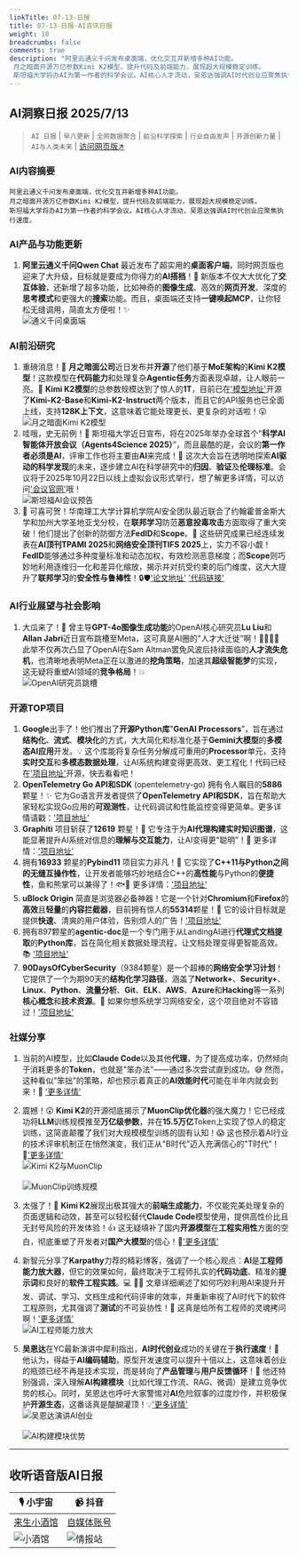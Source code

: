 ```yaml
---
linkTitle: 07-13-日报
title: 07-13-日报-AI资讯日报
weight: 18
breadcrumbs: false
comments: true
description: "阿里云通义千问发布桌面端，优化交互并新增多种AI功能。 月之暗面开源万亿参数Kimi K2模型，提升代码及前端能力，展现超大规模稳定训练。 斯坦福大学将办AI为第一作者的科学会议。AI核心人才流动，吴恩达强调AI时代创业应聚焦执行速度。"
---
```


## AI洞察日报 2025/7/13

>  `AI 日报` | `早八更新` | `全网数据聚合` | `前沿科学探索` | `行业自由发声` | `开源创新力量` | `AI与人类未来` | [访问网页版↗️](https://ai.hubtoday.app/)



### **AI内容摘要**

```
阿里云通义千问发布桌面端，优化交互并新增多种AI功能。
月之暗面开源万亿参数Kimi K2模型，提升代码及前端能力，展现超大规模稳定训练。
斯坦福大学将办AI为第一作者的科学会议。AI核心人才流动，吴恩达强调AI时代创业应聚焦执行速度。
```



### **AI产品与功能更新**

1.  **阿里云通义千问Qwen Chat** 最近发布了超实用的**桌面客户端**，同时网页版也迎来了大升级，目标就是要成为你得力的**AI搭档**！🥳 新版本不仅大大优化了**交互体验**，还新增了超多功能，比如神奇的**图像生成**、高效的**网页开发**、深度的**思考模式**和更强大的**搜索**功能。而且，桌面端还支持**一键唤起MCP**，让你轻松无缝调用，简直太方便啦！✨
    <br/> ![通义千问桌面端](https://cdn.jsdmirror.com/gh/justlovemaki/imagehub@main/images/2025/07/news_01k022cqxvef0ve097ss3p86e0.avif) <br/>

### **AI前沿研究**

1.  重磅消息！🚀 **月之暗面公司**近日发布并**开源**了他们基于**MoE架构**的**Kimi K2模型**！这款模型在**代码能力**和处理复杂**Agentic任务**方面表现卓越，让人眼前一亮。👏 **Kimi K2模型**的总参数规模达到了惊人的**1T**，目前已在['模型地址'](https://huggingface.co/collections/moonshotai/kimi-k2-6871243b990f2af5ba60617d)开源了**Kimi-K2-Base**和**Kimi-K2-Instruct**两个版本，而且它的API服务也已全面上线，支持**128K上下文**，这意味着它能处理更长、更复杂的对话啦！😮
    <br/> ![月之暗面Kimi K2模型](https://cdn.jsdmirror.com/gh/justlovemaki/imagehub@main/images/2025/07/news_01k022csaffa1sa7fbbc73ee16.avif) <br/>
2.  哇哦，史无前例！🤯 斯坦福大学近日宣布，将在2025年举办全球首个"**科学AI智能体开放会议（Agents4Science 2025）**”，而且最酷的是，会议的**第一作者必须是AI**，评审工作也将主要由**AI**来完成！🤖 这次大会旨在透明地探索**AI驱动的科学发现**的未来，逐步建立AI在科学研究中的**归因**、**验证**及**伦理标准**。会议将于2025年10月22日以线上虚拟会议形式举行，想了解更多详情，可以访问['会议官网'](https://agents4science.stanford.edu)哦！
    <br/> ![斯坦福AI会议预告](https://cdn.jsdmirror.com/gh/justlovemaki/imagehub@main/images/2025/07/news_01k022cv1vfvct7q3336dx9yhs.avif) <br/>
3.  🎉 可喜可贺！华南理工大学计算机学院AI安全团队最近联合了约翰霍普金斯大学和加州大学圣地亚戈分校，在**联邦学习**防范**恶意投毒攻击**方面取得了重大突破！他们提出了创新的防御方法**FedID**和**Scope**。👏 这些研究成果已经连续发表在**AI顶刊TPAMI 2025**和**网络安全顶刊TIFS 2025**上，实力不容小觑！**FedID**能够通过多种度量标准和动态加权，有效检测恶意梯度；而**Scope**则巧妙地利用逐维归一化和差异化缩放，揭示并对抗受约束的后门维度，这大大提升了**联邦学习**的**安全性与鲁棒性**！🔒🛡️['论文地址'](https://ieeexplore.ieee.org/document/11045524) ['代码链接'](https://github.com/siquanhuang/Multi-metrics_against_backdoors_in_FL)


### **AI行业展望与社会影响**

1.  大瓜来了！🍉 曾主导**GPT-4o图像生成功能**的OpenAI核心研究员**Lu Liu**和**Allan Jabri**近日宣布跳槽至Meta，这可真是AI圈的"人才大迁徙”啊！🚶‍♀️🚶‍♂️ 此举不仅再次凸显了OpenAI在Sam Altman罢免风波后持续面临的**人才流失危机**，也清晰地表明Meta正在以激进的**挖角策略**，加速其**超级智能梦**的实现，这无疑将重塑AI领域的**竞争格局**！💥
    <br/> ![OpenAI研究员跳槽](https://cdn.jsdmirror.com/gh/justlovemaki/imagehub@main/images/2025/07/news_01k022cwswejm8368sar3mf00x.avif) <br/>


### **开源TOP项目**

1.  **Google**出手了！他们推出了**开源Python库**"**GenAI Processors**”，旨在通过**结构化**、**流式**、**模块化**的方式，大大简化和标准化基于**Gemini大模型**的**多模态AI应用**开发。💡 这个库能将复杂任务分解成可重用的**Processor**单元，支持**实时交互**和**多模态数据处理**，让AI系统构建变得更高效、更工程化！代码已经在['项目地址'](https://github.com/google-gemini/genai-processors)开源，快去看看吧！
2.  **OpenTelemetry Go API和SDK** (opentelemetry-go) 拥有令人瞩目的**5886** 颗星！✨ 它为Go语言开发者提供了**OpenTelemetry API和SDK**，旨在帮助大家轻松实现Go应用的**可观测性**，让代码调试和性能监控变得更简单。更多详情请戳：['项目地址'](https://github.com/open-telemetry/opentelemetry-go)
3.  **Graphiti** 项目斩获了**12619** 颗星！🌟 它专注于为**AI代理构建实时知识图谱**，这能显著提升AI系统对信息的**理解与交互能力**，让AI变得更"聪明”！🤖 更多详情：['项目地址'](https://github.com/getzep/graphiti)
4.  拥有**16933** 颗星的**Pybind11** 项目实力非凡！💫 它实现了**C++11与Python之间的无缝互操作性**，让开发者能够巧妙地结合C++的**高性能**与Python的**便捷性**，鱼和熊掌可以兼得了！🐟🐻 更多详情：['项目地址'](https://github.com/pybind/pybind11)
5.   **uBlock Origin** 简直是浏览器必备神器！它是一个针对**Chromium**和**Firefox**的**高效**且**轻量**的**内容拦截器**，目前拥有惊人的**55314**颗星！🌟 它的设计目标就是提供**快速**、清爽的用户体验，告别烦人的广告！['项目地址'](https://github.com/gorhill/uBlock)
6.  拥有897颗星的**agentic-doc**是一个专门用于从LandingAI进行**代理式文档提取**的**Python库**，旨在简化相关数据处理流程，让文档处理变得更智能高效。📚 ['项目地址'](https://github.com/landing-ai/agentic-doc)
7.  **90DaysOfCyberSecurity**（9384颗星）是一个超棒的**网络安全学习计划**！它提供了一个为期90天的**结构化学习路径**，涵盖了**Network+**、**Security+**、**Linux**、**Python**、**流量分析**、**Git**、**ELK**、**AWS**、**Azure**和**Hacking**等一系列**核心概念**和**技术资源**。🔐 如果你想系统学习网络安全，这个项目绝对不容错过！['项目地址'](https://github.com/farhanashrafdev/90DaysOfCyberSecurity)

### **社媒分享**

1.  当前的AI模型，比如**Claude Code**以及其他**代理**，为了提高成功率，仍然倾向于消耗更多的**Token**，也就是"笨办法”——通过多次尝试直到成功。😅 然而，这种看似"笨拙”的策略，却也预示着真正的**AI效能时代**可能在半年内就会到来！🤯 ['更多详情'](https://x.com/Yangyixxxx/status/1944029058171314602)
2.  震撼！😲 **Kimi K2**的开源彻底揭示了**MuonClip优化器**的强大魔力！它已经成功将**LLM**训练规模推至**万亿级参数**，并在**15.5万亿**Token上实现了惊人的稳定训练，这简直颠覆了我们对大规模模型训练的固有认知！😱 这也预示着AI行业的技术评审机制正在悄然演变，我们正从"B时代”迈入充满信心的"T时代”！🚀['更多详情'](https://x.com/op7418/status/1943993841402753123)
    <br/> ![Kimi K2与MuonClip](https://cdn.jsdmirror.com/gh/justlovemaki/imagehub@main/images/2025/07/news_01k022cyzrfn3bjgw7bmhm1j77.avif) <br/>
    <br/> ![MuonClip训练规模](https://cdn.jsdmirror.com/gh/justlovemaki/imagehub@main/images/2025/07/news_01k022d16aebfa5wkdhrrg941x.avif) <br/>
3.  太强了！🤯 **Kimi K2**展现出极其强大的**前端生成能力**，不仅能完美处理复杂的页面逻辑和动效，甚至可以轻松替代**Claude Code**模型使用，提供高性价比且无封号风险的开发体验！👍 这无疑填补了国内**开源模型**在**工程实用性**方面的空白，彻底重塑了开发者对**国产大模型**的信心！💪['更多详情'](https://m.okjike.com/originalPosts/687203b9e81ba2a179da0925)

4.  新智元分享了**Karpathy**力荐的精彩博客，强调了一个核心观点：**AI**是**工程师能力放大器**，但它的效果如何，最终取决于工程师扎实的**代码功底**、精准的**提示词**和良好的**软件工程实践**。💻 👨‍💻 文章详细阐述了如何巧妙利用AI来提升开发、调试、学习、文档生成和代码评审的效率，并重新审视了AI时代下的软件工程原则，尤其强调了**测试**的不可妥协性！🤔 这真是给所有工程师的灵魂拷问啊！['更多详情'](https://x.com/hongming731/status/1943857272964493417)
    <br/> ![AI工程师能力放大](https://cdn.jsdmirror.com/gh/justlovemaki/imagehub@main/images/2025/07/news_01k022d2s9f35a4rwchg7k0n2x.avif) <br/>
5.  **吴恩达**在YC最新演讲中犀利指出，**AI时代创业**成功的关键在于**执行速度**！🚀 他认为，得益于**AI编码辅助**，原型开发速度可以提升十倍以上，这意味着创业的瓶颈已经不再是技术实现，而是转向了**产品管理**与**用户反馈循环**！🔄 他还特别强调，深入理解**AI构建模块**（比如代理工作流、RAG、微调）是建立竞争优势的核心。同时，吴恩达也呼吁大家警惕对**AI**危险叙事的过度炒作，并积极保护**开源生态**，这番话真是醍醐灌顶！💡['更多详情'](https://x.com/hongming731/status/1943856893124129024)
    <br/> ![吴恩达演讲AI创业](https://cdn.jsdmirror.com/gh/justlovemaki/imagehub@main/images/2025/07/news_01k022d4djf86vs0zq0cwjgdjm.avif) <br/>
    <br/> ![AI构建模块优势](https://cdn.jsdmirror.com/gh/justlovemaki/imagehub@main/images/2025/07/news_01k022d5ywew9a48mkvy70h1ev.avif) <br/>

---

## **收听语音版AI日报**

| 🎙️ **小宇宙** | 📹 **抖音** |
| --- | --- |
| [来生小酒馆](https://www.xiaoyuzhoufm.com/podcast/683c62b7c1ca9cf575a5030e)  |   [自媒体账号](https://www.douyin.com/user/MS4wLjABAAAAwpwqPQlu38sO38VyWgw9ZjDEnN4bMR5j8x111UxpseHR9DpB6-CveI5KRXOWuFwG)| 
| ![小酒馆](https://cdn.jsdmirror.com/gh/justlovemaki/imagehub@main/logo/f959f7984e9163fc50d3941d79a7f262.md.png) | ![情报站](https://cdn.jsdmirror.com/gh/justlovemaki/imagehub@main/logo/7fc30805eeb831e1e2baa3a240683ca3.md.png) |


